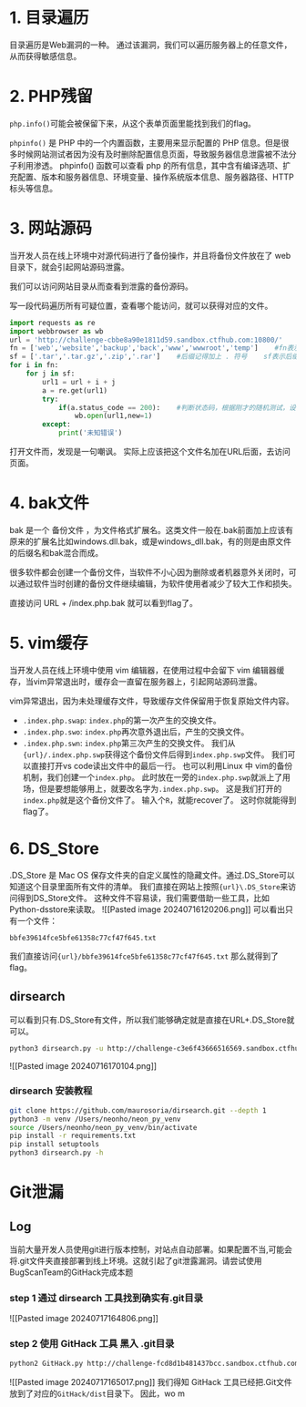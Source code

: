 # 1. 目录遍历

目录遍历是Web漏洞的一种。
通过该漏洞，我们可以遍历服务器上的任意文件，从而获得敏感信息。

# 2. PHP残留

`php.info()`可能会被保留下来，从这个表单页面里能找到我们的flag。

`phpinfo()` 是 PHP 中的一个内置函数，主要用来显示配置的 PHP 信息。但是很多时候网站测试者因为没有及时删除配置信息页面，导致服务器信息泄露被不法分子利用渗透。 phpinfo() 函数可以查看 php 的所有信息，其中含有编译选项、扩充配置、版本和服务器信息、环境变量、操作系统版本信息、服务器路径、HTTP 标头等信息。

# 3. 网站源码

当开发人员在线上环境中对源代码进行了备份操作，并且将备份文件放在了 web 目录下，就会引起网站源码泄露。

我们可以访问网站目录从而查看到泄露的备份源码。

写一段代码遍历所有可疑位置，查看哪个能访问，就可以获得对应的文件。
```Python
import requests as re
import webbrowser as wb
url = 'http://challenge-cbbe8a90e1811d59.sandbox.ctfhub.com:10800/'
fn = ['web','website','backup','back','www','wwwroot','temp']    #fn表示文件名
sf = ['.tar','.tar.gz','.zip','.rar']    #后缀记得加上 . 符号    sf表示后缀
for i in fn:
    for j in sf:
        url1 = url + i + j
        a = re.get(url1)
        try:
            if(a.status_code == 200):    #判断状态码，根据刚才的随机测试，设置200打开网页
                wb.open(url1,new=1)
        except:
            print('未知错误')

```
打开文件而，发现是一句嘲讽。
实际上应该把这个文件名加在URL后面，去访问页面。
# 4. bak文件

bak 是一个 备份文件 ，为文件格式扩展名。这类文件一般在.bak前面加上应该有原来的扩展名比如windows.dll.bak，或是windows_dll.bak，有的则是由原文件的后缀名和bak混合而成。

很多软件都会创建一个备份文件，当软件不小心因为删除或者机器意外关闭时，可以通过软件当时创建的备份文件继续编辑，为软件使用者减少了较大工作和损失。

直接访问 URL + /index.php.bak
就可以看到flag了。
# 5. vim缓存
当开发人员在线上环境中使用 vim 编辑器，在使用过程中会留下 vim 编辑器缓存，当vim异常退出时，缓存会一直留在服务器上，引起网站源码泄露。

vim异常退出，因为未处理缓存文件，导致缓存文件保留用于恢复原始文件内容。

- `.index.php.swap`: `index.php`的第一次产生的交换文件。
- `.index.php.swo`: `index.php`再次意外退出后，产生的交换文件。
- `.index.php.swn`: `index.php`第三次产生的交换文件。
我们从`{url}/.index.php.swp`获得这个备份文件后得到`index.php.swp`文件。
我们可以直接打开vs code读出文件中的最后一行。
也可以利用Linux 中 vim的备份机制，我们创建一个`index.php`。
此时放在一旁的`index.php.swp`就派上了用场，但是要想能够用上，就要改名字为`.index.php.swp`。
这是我们打开的`index.php`就是这个备份文件了。
输入个`R`，就能recover了。
这时你就能得到flag了。
# 6. DS_Store
.DS_Store 是 Mac OS 保存文件夹的自定义属性的隐藏文件。通过.DS_Store可以知道这个目录里面所有文件的清单。
我们直接在网站上按照`{url}\.DS_Store`来访问得到DS_Store文件。
这种文件不容易读，我们需要借助一些工具，比如Python-dsstore来读取。
![[Pasted image 20240716120206.png]]
可以看出只有一个文件：
```
bbfe39614fce5bfe61358c77cf47f645.txt
```
我们直接访问`{url}/bbfe39614fce5bfe61358c77cf47f645.txt`
那么就得到了flag。

## dirsearch
可以看到只有.DS_Store有文件，所以我们能够确定就是直接在URL+.DS_Store就可以。
```Bash
python3 dirsearch.py -u http://challenge-c3e6f43666516569.sandbox.ctfhub.com:10800
```
![[Pasted image 20240716170104.png]]
### dirsearch 安装教程
```Bash
git clone https://github.com/maurosoria/dirsearch.git --depth 1
python3 -m venv /Users/neonho/neon_py_venv
source /Users/neonho/neon_py_venv/bin/activate
pip install -r requirements.txt
pip install setuptools
python3 dirsearch.py -h
```
# Git泄漏
## Log
当前大量开发人员使用git进行版本控制，对站点自动部署。如果配置不当,可能会将.git文件夹直接部署到线上环境。这就引起了git泄露漏洞。请尝试使用BugScanTeam的GitHack完成本题

### step 1 通过 dirsearch 工具找到确实有.git目录
![[Pasted image 20240717164806.png]]
### step 2 使用 GitHack 工具 黑入 .git目录
```Bash
python2 GitHack.py http://challenge-fcd8d1b481437bcc.sandbox.ctfhub.com:10800/.git
```
![[Pasted image 20240717165017.png]]
我们得知 GitHack 工具已经把.Git文件放到了对应的`GitHack/dist`目录下。
因此，wo m